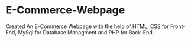 # E-Commerce-Webpage
Created An E-Commerce Webpage with the help of HTML, CSS for Front-End, MySql for Database Managment and PHP for Back-End.
